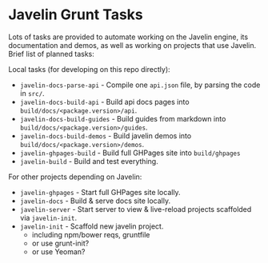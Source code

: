 # Javelin Grunt Tasks #

Lots of tasks are provided to automate working on the Javelin engine, its documentation and demos, as
well as working on projects that use Javelin.  Brief list of planned tasks:

Local tasks (for developing on this repo directly):

* `javelin-docs-parse-api` - Compile one `api.json` file, by parsing the code in `src/`.
* `javelin-docs-build-api` - Build api docs pages into `build/docs/<package.version>/api`.
* `javelin-docs-build-guides` - Build guides from markdown into `build/docs/<package.version>/guides`.
* `javelin-docs-build-demos` - Build javelin demos into `build/docs/<package.version>/demos`.
* `javelin-ghpages-build` - Build full GHPages site into `build/ghpages`
* `javelin-build` - Build and test everything.

For other projects depending on Javelin:

* `javelin-ghpages` - Start full GHPages site locally.
* `javelin-docs` - Build & serve docs site locally.
* `javelin-server` - Start server to view & live-reload projects scaffolded via `javelin-init`.
* `javelin-init` - Scaffold new javelin project.
  * including npm/bower reqs, gruntfile
  * or use grunt-init?
  * or use Yeoman?
